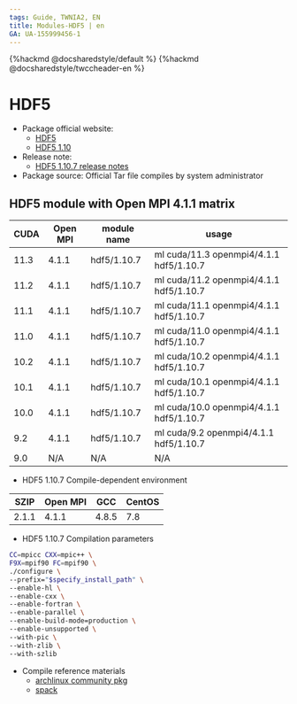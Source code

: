```yaml
---
tags: Guide, TWNIA2, EN
title: Modules-HDF5 | en
GA: UA-155999456-1
---
```


{%hackmd @docsharedstyle/default %}
{%hackmd @docsharedstyle/twccheader-en %}

# HDF5

- Package official website:
  - [HDF5](https://portal.hdfgroup.org)
  - [HDF5 1.10](https://support.hdfgroup.org/ftp/HDF5/releases/hdf5-1.10)
- Release note:
  - [HDF5 1.10.7 release notes](https://www.hdfgroup.org/2020/09/release-of-hdf5-1-10-7-newsletter-175)
- Package source: Official Tar file compiles by system administrator

## HDF5 module with Open MPI 4.1.1 matrix 

| CUDA | Open MPI | module name | usage                                   |
| ---- | -------- | ----------- | --------------------------------------- |
| 11.3 | 4.1.1    | hdf5/1.10.7 | ml cuda/11.3 openmpi4/4.1.1 hdf5/1.10.7 |
| 11.2 | 4.1.1    | hdf5/1.10.7 | ml cuda/11.2 openmpi4/4.1.1 hdf5/1.10.7 |
| 11.1 | 4.1.1    | hdf5/1.10.7 | ml cuda/11.1 openmpi4/4.1.1 hdf5/1.10.7 |
| 11.0 | 4.1.1    | hdf5/1.10.7 | ml cuda/11.0 openmpi4/4.1.1 hdf5/1.10.7 |
| 10.2 | 4.1.1    | hdf5/1.10.7 | ml cuda/10.2 openmpi4/4.1.1 hdf5/1.10.7 |
| 10.1 | 4.1.1    | hdf5/1.10.7 | ml cuda/10.1 openmpi4/4.1.1 hdf5/1.10.7 |
| 10.0 | 4.1.1    | hdf5/1.10.7 | ml cuda/10.0 openmpi4/4.1.1 hdf5/1.10.7 |
| 9.2  | 4.1.1    | hdf5/1.10.7 | ml cuda/9.2 openmpi4/4.1.1  hdf5/1.10.7 |
| 9.0  | N/A      | N/A         | N/A                                     |

- HDF5 1.10.7 Compile-dependent environment

| SZIP  | Open MPI | GCC   | CentOS |
| ----- | -------- | ----- | ------ |
| 2.1.1 | 4.1.1    | 4.8.5 | 7.8    |

- HDF5 1.10.7  Compilation parameters

```bash
CC=mpicc CXX=mpic++ \
F9X=mpif90 FC=mpif90 \
./configure \
--prefix="$specify_install_path" \
--enable-hl \
--enable-cxx \
--enable-fortran \
--enable-parallel \
--enable-build-mode=production \
--enable-unsupported \
--with-pic \
--with-zlib \
--with-szlib
```

- Compile reference materials
  - [archlinux community pkg](https://github.com/archlinux/svntogit-community/blob/packages/hdf5-openmpi/trunk/PKGBUILD)
  - [spack](https://github.com/spack/spack/blob/develop/var/spack/repos/builtin/packages/hdf5/package.py) 
